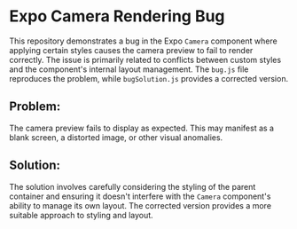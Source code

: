 # Expo Camera Rendering Bug

This repository demonstrates a bug in the Expo `Camera` component where applying certain styles causes the camera preview to fail to render correctly. The issue is primarily related to conflicts between custom styles and the component's internal layout management.  The `bug.js` file reproduces the problem, while `bugSolution.js` provides a corrected version.

## Problem:

The camera preview fails to display as expected. This may manifest as a blank screen, a distorted image, or other visual anomalies.

## Solution:

The solution involves carefully considering the styling of the parent container and ensuring it doesn't interfere with the `Camera` component's ability to manage its own layout.  The corrected version provides a more suitable approach to styling and layout.